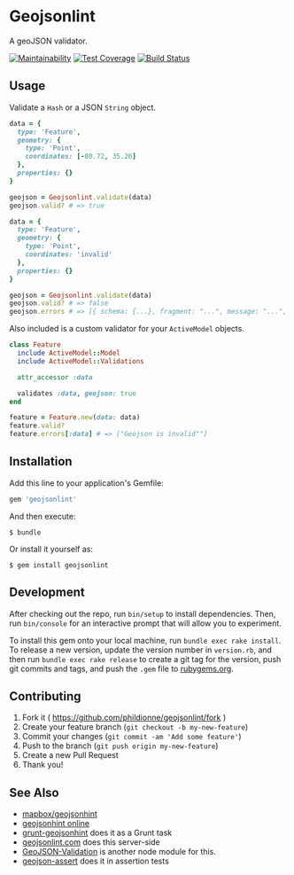 # Geojsonlint

A geoJSON validator.

[![Maintainability](https://api.codeclimate.com/v1/badges/1d1c9a8154c213675843/maintainability)](https://codeclimate.com/github/phildionne/geojsonlint/maintainability)
[![Test Coverage](https://api.codeclimate.com/v1/badges/1d1c9a8154c213675843/test_coverage)](https://codeclimate.com/github/phildionne/geojsonlint/test_coverage)
[![Build Status](https://travis-ci.org/phildionne/geojsonlint.svg?branch=master)](https://travis-ci.org/phildionne/geojsonlint)

## Usage

Validate a `Hash` or a JSON `String` object.

```ruby
data = {
  type: 'Feature',
  geometry: {
    type: 'Point',
    coordinates: [-80.72, 35.26]
  },
  properties: {}
}

geojson = Geojsonlint.validate(data)
geojson.valid? # => true

data = {
  type: 'Feature',
  geometry: {
    type: 'Point',
    coordinates: 'invalid'
  },
  properties: {}
}

geojson = Geojsonlint.validate(data)
geojson.valid? # => false
geojson.errors # => [{ schema: {...}, fragment: "...", message: "...", failed_attribute: "...", errors: [...] }]
```

Also included is a custom validator for your `ActiveModel` objects.

```ruby
class Feature
  include ActiveModel::Model
  include ActiveModel::Validations

  attr_accessor :data

  validates :data, geojson: true
end

feature = Feature.new(data: data)
feature.valid?
feature.errors[:data] # => ["Geojson is invalid""]
```

## Installation

Add this line to your application's Gemfile:

```ruby
gem 'geojsonlint'
```

And then execute:

    $ bundle

Or install it yourself as:

    $ gem install geojsonlint

## Development

After checking out the repo, run `bin/setup` to install dependencies. Then, run `bin/console` for an interactive prompt that will allow you to experiment.

To install this gem onto your local machine, run `bundle exec rake install`. To release a new version, update the version number in `version.rb`, and then run `bundle exec rake release` to create a git tag for the version, push git commits and tags, and push the `.gem` file to [rubygems.org](https://rubygems.org).

## Contributing

1. Fork it ( https://github.com/phildionne/geojsonlint/fork )
2. Create your feature branch (`git checkout -b my-new-feature`)
3. Commit your changes (`git commit -am 'Add some feature'`)
4. Push to the branch (`git push origin my-new-feature`)
5. Create a new Pull Request
6. Thank you!

## See Also

* [mapbox/geojsonhint](https://github.com/mapbox/geojsonhint)
* [geojsonhint online](https://www.mapbox.com/geojsonhint/)
* [grunt-geojsonhint](https://github.com/jieter/grunt-geojsonhint) does it as a Grunt task
* [geojsonlint.com](http://geojsonlint.com/) does this server-side
* [GeoJSON-Validation](https://github.com/craveprogramminginc/GeoJSON-Validation) is another node module for this.
* [geojson-assert](https://github.com/calvinmetcalf/geojson-assert) does it in assertion tests
